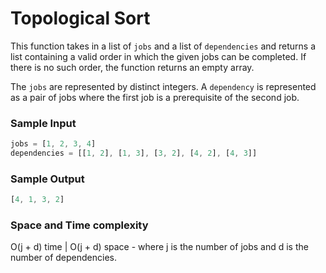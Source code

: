 # Topological Sort
 This function takes in a list of `jobs` and a list of `dependencies` and returns a list containing a valid order in which the given jobs can be completed. If there is no such order, the function returns an empty array. 

The `jobs` are represented by distinct integers. A `dependency` is represented as a pair of jobs where the first job is a prerequisite of the second job.

 ### Sample Input
```javascript
jobs = [1, 2, 3, 4]
dependencies = [[1, 2], [1, 3], [3, 2], [4, 2], [4, 3]]
```
 ### Sample Output
```javascript
[4, 1, 3, 2]
```
 ### Space and Time complexity
O(j + d) time | O(j + d) space - where j is the number of jobs and d is the number of dependencies.